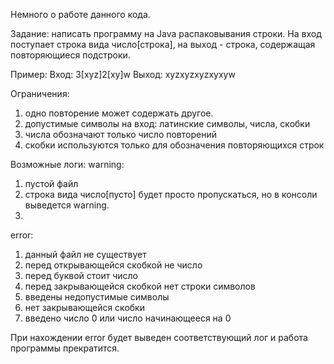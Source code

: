Немного о работе данного кода.

Задание: написать программу на Java распаковывания строки. На вход поступает строка вида число[строка], на выход - строка, содержащая повторяющиеся подстроки.

Пример:
Вход: 3[xyz]2[xy]w
Выход: xyzxyzxyzxyxyw

Ограничения:
1) одно повторение может содержать другое.
2) допустимые символы на вход: латинские символы, числа, скобки
3) числа обозначают только число повторений
4) скобки используются только для обозначения повторяющихся строк

Возможные логи:
warning:
1) пустой файл
2) строка вида число[пусто] будет просто пропускаться, но в консоли выведется warning.
3) 
error:
1) данный файл не существует
2) перед открывающейся скобкой не число
3) перед буквой стоит число
4) перед закрывающейся скобкой нет строки символов
5) введены недопустимые символы
6) нет закрывающейся скобки
7) введено число 0 или число начинающееся на 0

При нахождении error будет выведен соответствующий лог и работа программы прекратится.

